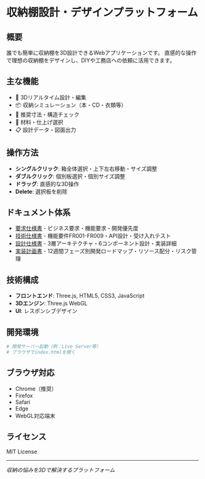 # 収納棚設計・デザインプラットフォーム

## 概要
誰でも簡単に収納棚を3D設計できるWebアプリケーションです。
直感的な操作で理想の収納棚をデザインし、DIYや工務店への依頼に活用できます。

## 主な機能
- 🎯 3Dリアルタイム設計・編集
- 📦 収納シミュレーション（本・CD・衣類等）
- 📏 推奨寸法・構造チェック
- 🎨 材料・仕上げ選択
- 📋 設計データ・図面出力

## 操作方法
- **シングルクリック**: 箱全体選択・上下左右移動・サイズ調整
- **ダブルクリック**: 個別板選択・個別サイズ調整
- **ドラッグ**: 直感的な3D操作
- **Delete**: 選択板を削除

## ドキュメント体系
- [要求仕様書](docs/requirements.md) - ビジネス要求・機能要求・開発優先度
- [技術仕様書](docs/specification.md) - 機能要件FR001-FR009・API設計・受け入れテスト
- [設計仕様書](docs/design.md) - 3層アーキテクチャ・6コンポーネント設計・実装詳細
- [実装計画書](docs/implementation-plan.md) - 12週間フェーズ別開発ロードマップ・リソース配分・リスク管理

## 技術構成
- **フロントエンド**: Three.js, HTML5, CSS3, JavaScript
- **3Dエンジン**: Three.js WebGL
- **UI**: レスポンシブデザイン

## 開発環境
```bash
# 開発サーバー起動（例：Live Server等）
# ブラウザでindex.htmlを開く
```

## ブラウザ対応
- Chrome（推奨）
- Firefox
- Safari
- Edge
- WebGL対応端末

## ライセンス
MIT License

---
*収納の悩みを3Dで解決するプラットフォーム*